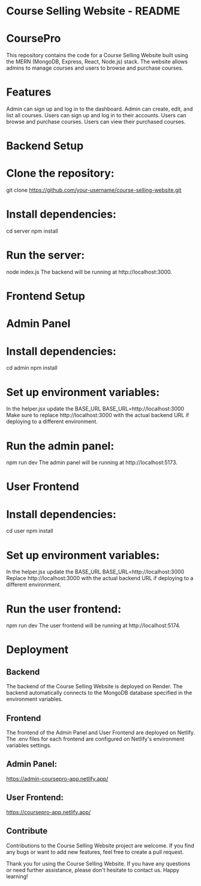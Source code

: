# Course Selling Website - README
# CoursePro
This repository contains the code for a Course Selling Website built using the MERN (MongoDB, Express, React, Node.js) stack. The website allows admins to manage courses and users to browse and purchase courses.

# Features
Admin can sign up and log in to the dashboard.
Admin can create, edit, and list all courses.
Users can sign up and log in to their accounts.
Users can browse and purchase courses.
Users can view their purchased courses.

# Backend Setup

# Clone the repository:
git clone https://github.com/your-username/course-selling-website.git

# Install dependencies:
cd server
npm install
# Run the server:
node index.js
The backend will be running at http://localhost:3000.

# Frontend Setup
# Admin Panel
# Install dependencies:
cd admin
npm install
# Set up environment variables:
In the helper.jsx update the BASE_URL
BASE_URL=http://localhost:3000
Make sure to replace http://localhost:3000 with the actual backend URL if deploying to a different environment.

# Run the admin panel:
npm run dev
The admin panel will be running at http://localhost:5173.

# User Frontend
# Install dependencies:
cd user
npm install
# Set up environment variables:
In the helper.jsx update the BASE_URL
BASE_URL=http://localhost:3000
Replace http://localhost:3000 with the actual backend URL if deploying to a different environment.

# Run the user frontend:
npm run dev
The user frontend will be running at http://localhost:5174.

# Deployment
## Backend
The backend of the Course Selling Website is deployed on Render. The backend automatically connects to the MongoDB database specified in the environment variables.

## Frontend
The frontend of the Admin Panel and User Frontend are deployed on Netlify. The .env files for each frontend are configured on Netlify's environment variables settings.

## Admin Panel: 
https://admin-coursepro-app.netlify.app/

## User Frontend: 
https://coursepro-app.netlify.app/

## Contribute
Contributions to the Course Selling Website project are welcome. If you find any bugs or want to add new features, feel free to create a pull request.


Thank you for using the Course Selling Website. If you have any questions or need further assistance, please don't hesitate to contact us. Happy learning!

